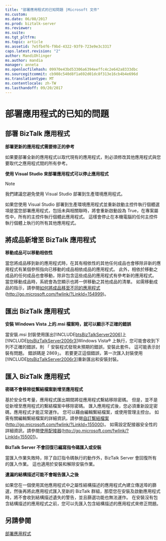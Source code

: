 ```yaml
---
title: "部署應用程式的已知問題 |Microsoft 文件"
ms.custom: 
ms.date: 06/08/2017
ms.prod: biztalk-server
ms.reviewer: 
ms.suite: 
ms.tgt_pltfrm: 
ms.topic: article
ms.assetid: 7e5fb4f6-f9bd-4322-93f9-723e9e3c3317
caps.latest.revision: "2"
author: MandiOhlinger
ms.author: mandia
manager: anneta
ms.openlocfilehash: 09970e43bd53306a6394eeffc4c2e642a8333dbc
ms.sourcegitcommit: cb908c540d8f1a692d01dc8f313e16cb4b4e696d
ms.translationtype: MT
ms.contentlocale: zh-TW
ms.lasthandoff: 09/20/2017
---
```

# <a name="known-issues-with-deploying-an-application"></a>部署應用程式的已知的問題
## <a name="deploying-a-biztalk-application"></a>部署 BizTalk 應用程式  
 **部署更新的應用程式需要修正的參考**  
  
 如果要部署全新的應用程式以取代現有的應用程式，則必須修改其他應用程式與您要取代之應用程式間的所有參考。  
  
 **使用 Visual Studio 來部署應用程式可以停止應用程式**  
  
> [!NOTE]  
>  我們建議您避免使用 Visual Studio 部署到生產環境應用程式。  
  
 如果您使用 Visual Studio 部署到生產環境應用程式並重新啟動主控件執行個體選項是當您部署應用程式，包括未與相關聯時，將會重新啟動設為 True，在專案屬性中，所有的主控件執行個體此應用程式。 這樣會停止在本機電腦的任何主控件執行個體上執行的所有其他應用程式。  
  
## <a name="adding-artifacts-to-a-biztalk-application"></a>將成品新增至 BizTalk 應用程式  
 **移動成品可以移動相依性**  
  
 當您將成品移到新的應用程式時，在其有相依性的其他任何成品也會移除非新的應用程式有某個參照指向已移動的成品相依成品的應用程式。 此外，相依於移動之成品的任何成品也會移動，除非包含這些成品的應用程式有參考新的應用程式。 當您移動成品時，系統會為您顯示也將一併移動之其他成品的清單。 如需移動成品的指示，請參閱[如何將成品移至不同的應用程式](http://go.microsoft.com/fwlink/?LinkId=154999)(http://go.microsoft.com/fwlink/?LinkId=154999)。  
  
## <a name="exporting-a-biztalk-application"></a>匯出 BizTalk 應用程式  
 **安裝 Windows Vista 上的.msi 檔案時，就可以顯示不正確的錯誤**  
  
 當安裝.msi 封裝使用匯出[!INCLUDE[btsBizTalkServer2006](../includes/btsbiztalkserver2006-md.md)]上[!INCLUDE[btsBizTalkServer2006r3](../includes/btsbiztalkserver2006r3-md.md)]Windows Vista® 上執行，您可能會收到下列不正確的錯誤，則 「 安裝程式發現未預期的錯誤，安裝此套件。 這可能表示封裝有問題。 錯誤碼是 2869」。 若要更正這個錯誤，第一次匯入封裝使用[!INCLUDE[btsBizTalkServer2006r3](../includes/btsbiztalkserver2006r3-md.md)]重新匯出和安裝封裝。  
  
## <a name="importing-a-biztalk-application"></a>匯入 BizTalk 應用程式  
 **密碼不會移除從繫結檔案新增至應用程式**  
  
 基於安全性考量，應用程式匯出期間將從應用程式繫結移除密碼。 但是，並不是從新增至應用程式的繫結檔案中移除密碼。 匯入應用程式後，您必須重新設定密碼，應用程式才能正常運作。 您可以藉由編輯繫結檔案，或使用管理主控台。 如需有關編輯繫結檔案的詳細資訊，請參閱[自訂繫結檔案](http://go.microsoft.com/fwlink/?LinkId=155000)(http://go.microsoft.com/fwlink/?LinkId=155000)。 如需設定配接器安全性的詳細資訊，請參閱[使用配接器](http://go.microsoft.com/fwlink/?LinkId=155001)(http://go.microsoft.com/fwlink/?LinkId=155001)。  
  
 **BizTalk Server 不會回復已編寫指令碼匯入或安裝**  
  
 當匯入作業失敗時，除了自訂指令碼執行的動作外，BizTalk Server 會回復所有的匯入作業。 這也適用於安裝和解除安裝作業。  
  
 **遺漏的結構描述可能不會報告匯入之後**  
  
 如果您在一個使用其他應用程式中之屬性結構描述的應用程式內建立傳送埠的篩選，然後再將此應用程式匯入至新的 BizTalk 群組，那麼您在安裝及啟動應用程式時，將不會收到結構描述遺失的警告，並且篩選功能也無法運作。 在安裝沒有包含結構描述的應用程式之前，您可以先匯入包含結構描述的應用程式來修正問題。  
  
## <a name="see-also"></a>另請參閱  
 [部署應用程式](../technical-guides/deploying-an-application.md)